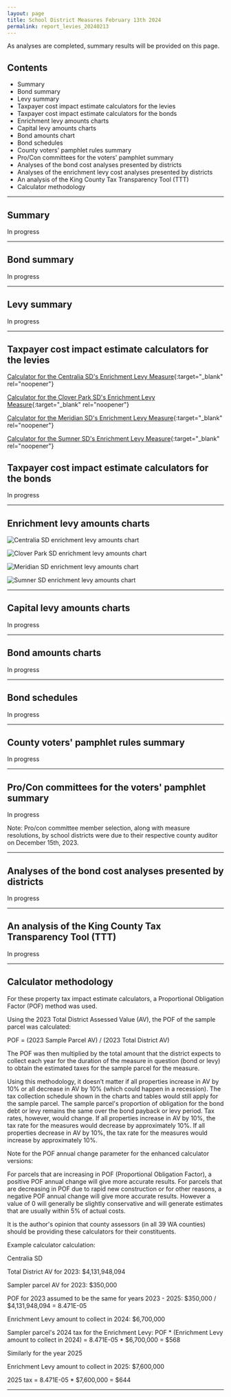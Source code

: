 ```yaml
---
layout: page
title: School District Measures February 13th 2024
permalink: report_levies_20240213
---
```


As analyses are completed, summary results will be provided on this page.

## Contents
- Summary
- Bond summary
- Levy summary
- Taxpayer cost impact estimate calculators for the levies
- Taxpayer cost impact estimate calculators for the bonds
- Enrichment levy amounts charts
- Capital levy amounts charts
- Bond amounts chart
- Bond schedules
- County voters' pamphlet rules summary
- Pro/Con committees for the voters' pamphlet summary
- Analyses of the bond cost analyses presented by districts
- Analyses of the enrichment levy cost analyses presented by districts
- An analysis of the King County Tax Transparency Tool (TTT)
- Calculator methodology

___

## Summary

In progress

___

## Bond summary

In progress

___

## Levy summary

In progress

___

## Taxpayer cost impact estimate calculators for the levies

[Calculator for the Centralia SD's Enrichment Levy Measure](calculator_centralia_20240213_enhanced){:target="_blank" rel="noopener"}

[Calculator for the Clover Park SD's Enrichment Levy Measure](calculator_clover_park_20240213_enhanced){:target="_blank" rel="noopener"}

[Calculator for the Meridian SD's Enrichment Levy Measure](calculator_meridian_20240213_enhanced){:target="_blank" rel="noopener"}

[Calculator for the Sumner SD's Enrichment Levy Measure](calculator_sumner_20240213_enhanced){:target="_blank" rel="noopener"}


## Taxpayer cost impact estimate calculators for the bonds

In progress

___

## Enrichment levy amounts charts

![Centralia SD enrichment levy amounts chart](pagesManual/LeviesReport/20240213/CentraliaEnrichment.png "Centralia SD enrichment levy amounts chart")

![Clover Park SD enrichment levy amounts chart](pagesManual/LeviesReport/20240213/CloverParkEnrichment.png "Clover Park SD enrichment levy amounts chart")

![Meridian SD enrichment levy amounts chart](pagesManual/LeviesReport/20240213/MeridianEnrichment.png "Sumner SD enrichment levy amounts chart")

![Sumner SD enrichment levy amounts chart](pagesManual/LeviesReport/20240213/SumnerEnrichment.png "Sumner SD enrichment levy amounts chart")

___

## Capital levy amounts charts

In progress

___

## Bond amounts charts

In progress

___

## Bond schedules

In progress

___

## County voters' pamphlet rules summary

In progress

___

## Pro/Con committees for the voters' pamphlet summary

In progress

Note: Pro/con committee member selection, along with measure resolutions, by school districts were due to their respective county auditor on December 15th, 2023.

___


## Analyses of the bond cost analyses presented by districts

In progress

___

## An analysis of the King County Tax Transparency Tool (TTT)

In progress

___


## Calculator methodology

For these property tax impact estimate calculators, a Proportional Obligation Factor (POF) method was used.

Using the 2023 Total District Assessed Value (AV), the POF of the sample parcel was calculated:

POF = (2023 Sample Parcel AV) / (2023 Total District AV)

The POF was then multiplied by the total amount that the district expects to collect each year for the duration of the measure in question (bond or levy) 
to obtain the estimated taxes for the sample parcel for the measure.

Using this methodology, it doesn’t matter if all properties increase in AV by 10% or all decrease in AV by 10% (which could happen in a recession). 
The tax collection schedule shown in the charts and tables would still apply for the sample parcel. The sample parcel's proportion of obligation for the bond debt 
or levy remains the same over the bond payback or levy period. Tax rates, however, would change. If all properties increase in AV by 10%, the tax rate for the measures would 
decrease by approximately 10%. If all properties decrease in AV by 10%, the tax rate for the measures would increase by approximately 10%.

Note for the POF annual change parameter for the enhanced calculator versions:

For parcels that are increasing in POF (Proportional Obligation Factor), a positive POF annual change will give more accurate results. 
For parcels that are decreasing in POF due to rapid new construction or for other reasons, a negative POF annual change will give more accurate results. 
However a value of 0 will generally be slightly conservative and will generate estimates that are usually within 5% of actual costs. 

It is the author's opinion that county assessors (in all 39 WA counties) should be providing these calculators for their constituents. 

Example calculator calculation:

Centralia SD

Total District AV for 2023: $4,131,948,094

Sampler parcel AV for 2023: $350,000

POF for 2023 assumed to be the same for years 2023 - 2025: $350,000 / $4,131,948,094 = 8.471E-05

Enrichment Levy amount to collect in 2024: $6,700,000

Sampler parcel's 2024 tax for the Enrichment Levy: POF * (Enrichment Levy amount to collect in 2024) = 8.471E-05 * $6,700,000 = $568

Similarly for the year 2025

Enrichment Levy amount to collect in 2025: $7,600,000

2025 tax = 8.471E-05 * $7,600,000 = $644



___

